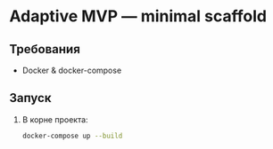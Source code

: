 # Adaptive MVP — minimal scaffold

## Требования
- Docker & docker-compose

## Запуск
1. В корне проекта:
   ```bash
   docker-compose up --build
